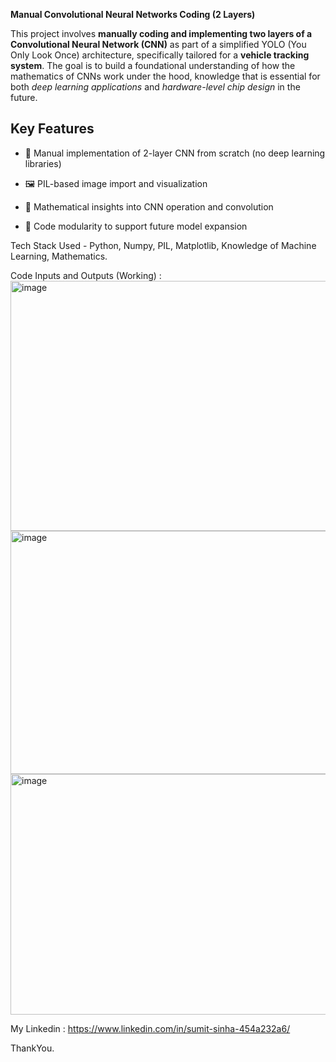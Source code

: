 **Manual Convolutional Neural Networks Coding (2 Layers)**

This project involves **manually coding and implementing two layers of a Convolutional Neural Network (CNN)** as part of a simplified YOLO (You Only Look Once) architecture, specifically tailored for a **vehicle tracking system**. 
The goal is to build a foundational understanding of how the mathematics of CNNs work under the hood, knowledge that is essential for both *deep learning applications* and *hardware-level chip design* in the future.

## Key Features

- 🧠 Manual implementation of 2-layer CNN from scratch (no deep learning libraries)

- 🖼️ PIL-based image import and visualization

- 🧮 Mathematical insights into CNN operation and convolution

- 🧰 Code modularity to support future model expansion

Tech Stack Used - Python, Numpy, PIL, Matplotlib, Knowledge of Machine Learning, Mathematics.

Code Inputs and Outputs (Working) :
<img width="706" height="400" alt="image" src="https://github.com/user-attachments/assets/5f2faecc-2bea-42c0-920c-84fcc4e8e366" />
<img width="617" height="389" alt="image" src="https://github.com/user-attachments/assets/40279b1e-adcd-4d32-a1a4-2f4a592c44b1" />
<img width="618" height="385" alt="image" src="https://github.com/user-attachments/assets/2d755c45-7b5a-429e-bdfe-72f52b54f32e" />


My Linkedin : https://www.linkedin.com/in/sumit-sinha-454a232a6/

ThankYou.
